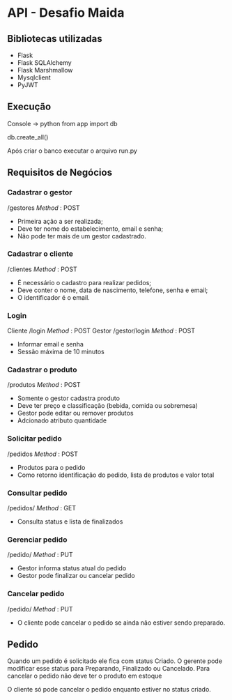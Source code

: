 # API - Desafio Maida

## Bibliotecas utilizadas

- Flask
- Flask SQLAlchemy
- Flask Marshmallow
- Mysqlclient
- PyJWT

## Execução

Console -> python
from app import db

db.create_all()

Após criar o banco executar o arquivo run.py

## Requisitos de Negócios
### Cadastrar o gestor
/gestores _Method_ : POST
- Primeira ação a ser realizada;
- Deve ter nome do estabelecimento, email e senha;
- Não pode ter mais de um gestor cadastrado.

### Cadastrar o cliente
/clientes _Method_ : POST
- É necessário o cadastro para realizar pedidos;
- Deve conter o nome, data de nascimento, telefone, senha e email;
- O identificador é o email.

### Login
Cliente
/login _Method_ : POST
Gestor
/gestor/login _Method_ : POST

- Informar email e senha
- Sessão máxima de 10 minutos


### Cadastrar o produto
/produtos _Method_ : POST
- Somente o gestor cadastra produto
- Deve ter preço e classificação (bebida, comida ou sobremesa)
- Gestor pode editar ou remover produtos
- Adcionado atributo quantidade

### Solicitar pedido
/pedidos _Method_ : POST
- Produtos para o pedido
- Como retorno identificação do pedido, lista de produtos e valor total

### Consultar pedido
/pedidos/<email> _Method_ : GET
- Consulta status e lista de finalizados

### Gerenciar pedido
/pedido/<id> _Method_ : PUT
- Gestor informa status atual do pedido
- Gestor pode finalizar ou cancelar pedido

### Cancelar pedido
/pedido/<id> _Method_ : PUT
- O cliente pode cancelar o pedido se ainda não estiver sendo preparado.



## Pedido
Quando um pedido é solicitado ele fica com status Criado.
O gerente pode modificar esse status para Preparando, Finalizado ou Cancelado.
Para cancelar o pedido não deve ter o produto em estoque

O cliente só pode cancelar o pedido enquanto estiver no status criado.